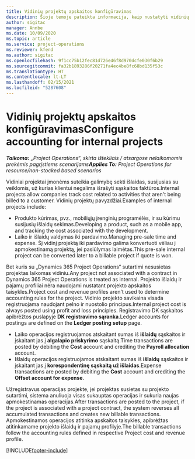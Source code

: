 ```yaml
---
title: Vidinių projektų apskaitos konfigūravimas
description: Šioje temoje pateikta informacija, kaip nustatyti vidinių projektų apskaitos praktikas naudojant „Project Operations“.
author: sigitac
manager: Annbe
ms.date: 10/09/2020
ms.topic: article
ms.service: project-operations
ms.reviewer: kfend
ms.author: sigitac
ms.openlocfilehash: 9f1cc75b12fec81d726e46f8d970dcfe030f6b29
ms.sourcegitcommit: fa32b1893286f20271fa4ec4be8fc68bd135f53c
ms.translationtype: HT
ms.contentlocale: lt-LT
ms.lasthandoff: 02/15/2021
ms.locfileid: "5287608"
---
```

# <a name="configure-accounting-for-internal-projects"></a><span data-ttu-id="0e020-103">Vidinių projektų apskaitos konfigūravimas</span><span class="sxs-lookup"><span data-stu-id="0e020-103">Configure accounting for internal projects</span></span>

<span data-ttu-id="0e020-104">_**Taikoma:** „Project Operations“, skirta ištekliais / atsargose nelaikomomis prekėmis pagrįstiems scenarijams_</span><span class="sxs-lookup"><span data-stu-id="0e020-104">_**Applies To:** Project Operations for resource/non-stocked based scenarios_</span></span>

<span data-ttu-id="0e020-105">Vidiniai projektai įmonėms suteikia galimybę sekti išlaidas, susijusias su veiklomis, už kurias klientui negalima išrašyti sąskaitos faktūros.</span><span class="sxs-lookup"><span data-stu-id="0e020-105">Internal projects allow companies track cost related to activities that aren't being billed to a customer.</span></span> <span data-ttu-id="0e020-106">Vidinių projektų pavyzdžiai.</span><span class="sxs-lookup"><span data-stu-id="0e020-106">Examples of internal projects include:</span></span>

- <span data-ttu-id="0e020-107">Produkto kūrimas, pvz., mobiliųjų įrenginių programėlės, ir su kūrimu susijusių išlaidų sekimas.</span><span class="sxs-lookup"><span data-stu-id="0e020-107">Developing a product, such as a mobile app, and tracking the cost associated with the development.</span></span>
- <span data-ttu-id="0e020-108">Laiko ir išlaidų valdymas iki pardavimo.</span><span class="sxs-lookup"><span data-stu-id="0e020-108">Managing pre-sale time and expense.</span></span> <span data-ttu-id="0e020-109">Šį vidinį projektą iki pardavimo galima konvertuoti vėliau į apmokestinamą projektą, jei pasiūlymas laimėtas.</span><span class="sxs-lookup"><span data-stu-id="0e020-109">This pre-sale internal project can be converted later to a billable project if quote is won.</span></span>

<span data-ttu-id="0e020-110">Bet kuris su „Dynamics 365 Project Operations“ sutartimi nesusietas projektas laikomas vidiniu.</span><span class="sxs-lookup"><span data-stu-id="0e020-110">Any project not associated with a contract in Dynamics 365 Project Operations is treated as internal.</span></span> <span data-ttu-id="0e020-111">Projekto išlaidų ir pajamų profiliai nėra naudojami nustatant projekto apskaitos taisykles.</span><span class="sxs-lookup"><span data-stu-id="0e020-111">Project cost and revenue profiles aren't used to determine accounting rules for the project.</span></span> <span data-ttu-id="0e020-112">Vidinio projekto savikaina visada registruojama naudojant pelno ir nuostolio principus.</span><span class="sxs-lookup"><span data-stu-id="0e020-112">Internal project cost is always posted using profit and loss principles.</span></span> <span data-ttu-id="0e020-113">Registravimo DK sąskaitos apibrėžtos puslapyje **DK registravimo sąranka**.</span><span class="sxs-lookup"><span data-stu-id="0e020-113">Ledger accounts for postings are defined on the **Ledger posting setup** page.</span></span>

- <span data-ttu-id="0e020-114">Laiko operacijos registruojamos atskaitant sumas iš **išlaidų** sąskaitos ir įskaitant jas į **algalapio priskyrimo** sąskaitą.</span><span class="sxs-lookup"><span data-stu-id="0e020-114">Time transactions are posted by debiting the **Cost** account and crediting the **Payroll allocation** account.</span></span>
- <span data-ttu-id="0e020-115">Išlaidų operacijos registruojamos atskaitant sumas iš **išlaidų** sąskaitos ir įskaitant jas į **korespondentinę sąskaitą už išlaidas**.</span><span class="sxs-lookup"><span data-stu-id="0e020-115">Expense transactions are posted by debiting the **Cost** account and crediting the **Offset account for expense**.</span></span>

<span data-ttu-id="0e020-116">Užregistravus operacijas projekte, jei projektas susietas su projekto sutartimi, sistema anuliuoja visas sukauptas operacijas ir sukuria naujas apmokestinamas operacijas.</span><span class="sxs-lookup"><span data-stu-id="0e020-116">After transactions are posted to the project, if the project is associated with a project contract, the system reverses all accumulated transactions and creates new billable transactions.</span></span> <span data-ttu-id="0e020-117">Apmokestinamos operacijos atitinka apskaitos taisykles, apibrėžtas atitinkamame projekto išlaidų ir pajamų profilyje.</span><span class="sxs-lookup"><span data-stu-id="0e020-117">The billable transactions follow the accounting rules defined in respective Project cost and revenue profile.</span></span>




[!INCLUDE[footer-include](../includes/footer-banner.md)]